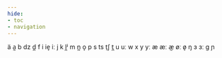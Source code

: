 ```yaml
---
hide:
- toc
- navigation
---
```

ä
a̰
b
dz
d̪
f
i
ie̞
iː
j
k
l̪ʲ
m
n̪
o̞
p
s
ts
t̠ʃ
t̪
u
uː
w
x
y
yː
æ
æː
æ̰
øː
ø̞
ŋ
ɜ
ɜː
ɡ
ɲ
